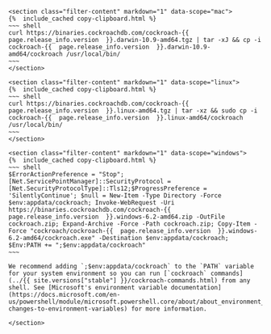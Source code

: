     <section class="filter-content" markdown="1" data-scope="mac">
    {%  include_cached copy-clipboard.html %}
    ~~~ shell
    curl https://binaries.cockroachdb.com/cockroach-{{  page.release_info.version  }}.darwin-10.9-amd64.tgz | tar -xJ && cp -i cockroach-{{  page.release_info.version  }}.darwin-10.9-amd64/cockroach /usr/local/bin/
    ~~~
    </section>

    <section class="filter-content" markdown="1" data-scope="linux">
    {%  include_cached copy-clipboard.html %}
    ~~~ shell
    curl https://binaries.cockroachdb.com/cockroach-{{  page.release_info.version  }}.linux-amd64.tgz | tar -xz && sudo cp -i cockroach-{{  page.release_info.version  }}.linux-amd64/cockroach /usr/local/bin/
    ~~~
    </section>

    <section class="filter-content" markdown="1" data-scope="windows">
    {%  include_cached copy-clipboard.html %}
    ~~~ shell
    $ErrorActionPreference = "Stop"; [Net.ServicePointManager]::SecurityProtocol = [Net.SecurityProtocolType]::Tls12;$ProgressPreference = 'SilentlyContinue'; $null = New-Item -Type Directory -Force $env:appdata/cockroach; Invoke-WebRequest -Uri https://binaries.cockroachdb.com/cockroach-{{  page.release_info.version  }}.windows-6.2-amd64.zip -OutFile cockroach.zip; Expand-Archive -Force -Path cockroach.zip; Copy-Item -Force "cockroach/cockroach-{{  page.release_info.version  }}.windows-6.2-amd64/cockroach.exe" -Destination $env:appdata/cockroach; $Env:PATH += ";$env:appdata/cockroach"
    ~~~
    
    We recommend adding `;$env:appdata/cockroach` to the `PATH` variable for your system environment so you can run [`cockroach` commands](../{{ site.versions["stable"] }}/cockroach-commands.html) from any shell. See [Microsoft's environment variable documentation](https://docs.microsoft.com/en-us/powershell/module/microsoft.powershell.core/about/about_environment_variables#saving-changes-to-environment-variables) for more information.
    
    </section>